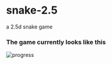 # snake-2.5
a 2.5d snake game


### The game currently looks like this

![progress](http://i.imgur.com/jrliQQ5.png)
